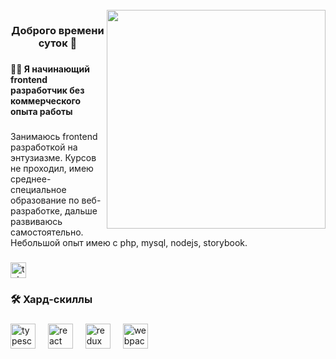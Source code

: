 <br clear="both">

<img align="right" height="350" src="https://www.upload.ee/image/18386492/_________.png"  />

###

<h3 align="center">Доброго времени суток 👋</h3>

###

<h4 align="left">👩‍💻 Я начинающий frontend разработчик без коммерческого опыта работы</h4>

###

<p align="left">Занимаюсь frontend разработкой на энтузиазме. Курсов не проходил, имею среднее-специальное образование по веб-разработке, дальше развиваюсь самостоятельно.<br>Небольшой опыт имею с php, mysql, nodejs, storybook.</p>

###

<div align="left">
  <img src="https://img.shields.io/static/v1?message=Telegram&logo=telegram&label=&color=2CA5E0&logoColor=white&labelColor=&style=flat" height="25" alt="telegram logo"  />
</div>

###

<h3 align="left">🛠 Хард-скиллы</h3>

###

<div align="left">
  <img src="https://cdn.simpleicons.org/typescript/3178C6" height="40" alt="typescript logo"  />
  <img width="12" />
  <img src="https://cdn.simpleicons.org/react/61DAFB" height="40" alt="react logo"  />
  <img width="12" />
  <img src="https://cdn.simpleicons.org/redux/764ABC" height="40" alt="redux logo"  />
  <img width="12" />
  <img src="https://cdn.simpleicons.org/webpack/8DD6F9" height="40" alt="webpack logo"  />
</div>

###
